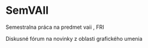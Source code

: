 # SemVAII
Semestralna práca na predmet vaii , FRI

Diskusné fórum na novinky z oblasti grafického umenia